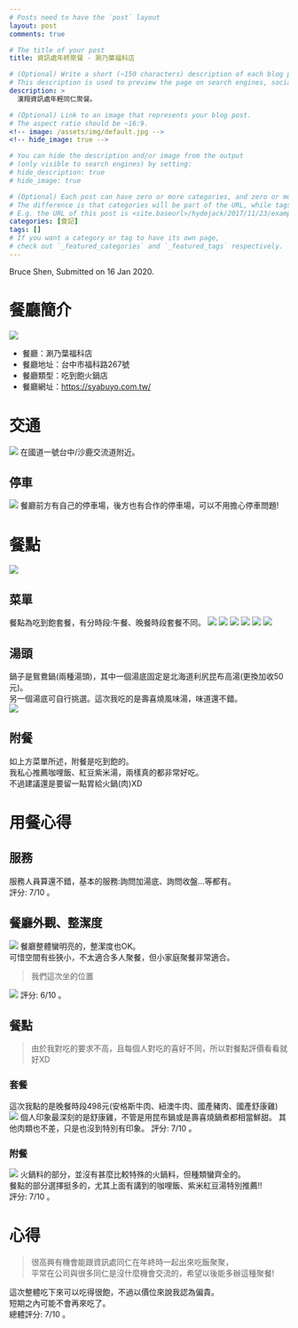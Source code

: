 ```yaml
---
# Posts need to have the `post` layout
layout: post
comments: true

# The title of your post
title: 資訊處年終聚餐 - 涮乃葉福科店

# (Optional) Write a short (~150 characters) description of each blog post.
# This description is used to preview the page on search engines, social media, etc.
description: >
  漢翔資訊處年輕同仁聚餐。

# (Optional) Link to an image that represents your blog post.
# The aspect ratio should be ~16:9.
<!-- image: /assets/img/default.jpg -->
<!-- hide_image: true -->

# You can hide the description and/or image from the output
# (only visible to search engines) by setting:
# hide_description: true
# hide_image: true

# (Optional) Each post can have zero or more categories, and zero or more tags.
# The difference is that categories will be part of the URL, while tags will not.
# E.g. the URL of this post is <site.baseurl>/hydejack/2017/11/23/example-content/
categories: [食記]
tags: []
# If you want a category or tag to have its own page,
# check out `_featured_categories` and `_featured_tags` respectively.
---
```

Bruce Shen, Submitted on 16 Jan 2020.


# 餐廳簡介

![](/assets/img/2020-01-13-資訊處聚餐/涮乃葉店面.jpg)

- 餐廳：涮乃葉福科店
- 餐廳地址：台中市福科路267號
- 餐廳類型：吃到飽火鍋店
- 餐廳網址：https://syabuyo.com.tw/


# 交通
![](/assets/img/2020-01-13-資訊處聚餐/交通.png)
在國道一號台中/沙鹿交流道附近。

## 停車
![](/assets/img/2020-01-13-資訊處聚餐/停車場.jpg)
餐廳前方有自己的停車場，後方也有合作的停車場，可以不用擔心停車問題!


# 餐點
![](/assets/img/2020-01-13-資訊處聚餐/食物.jpg)

## 菜單
餐點為吃到飽套餐，有分時段:午餐、晚餐時段套餐不同。
![](/assets/img/2020-01-13-資訊處聚餐/菜單1.jpg)
![](/assets/img/2020-01-13-資訊處聚餐/菜單2.jpg)
![](/assets/img/2020-01-13-資訊處聚餐/菜單3.jpg)
![](/assets/img/2020-01-13-資訊處聚餐/菜單4.jpg)
![](/assets/img/2020-01-13-資訊處聚餐/菜單5.jpg)
![](/assets/img/2020-01-13-資訊處聚餐/菜單6.jpg)

## 湯頭
鍋子是鴛鴦鍋(兩種湯頭)，其中一個湯底固定是北海道利尻昆布高湯(更換加收50元)。<BR>
另一個湯底可自行挑選。這次我吃的是壽喜燒風味湯，味道還不錯。<BR>
![](/assets/img/2020-01-13-資訊處聚餐/湯頭.jpg)

## 附餐
如上方菜單所述，附餐是吃到飽的。<BR>
我私心推薦咖哩飯、紅豆紫米湯，兩樣真的都非常好吃。<BR>
不過建議還是要留一點胃給火鍋(肉)XD<BR>


# 用餐心得

## 服務
服務人員算還不錯，基本的服務:詢問加湯底、詢問收盤...等都有。<BR>
評分: 7/10 。

## 餐廳外觀、整潔度
![](/assets/img/2020-01-13-資訊處聚餐/涮乃葉.jpg)
餐廳整體蠻明亮的，整潔度也OK。<BR>
可惜空間有些狹小，不太適合多人聚餐，但小家庭聚餐非常適合。<BR>
> 我們這次坐的位置

![](/assets/img/2020-01-13-資訊處聚餐/涮乃葉2.jpg)
評分: 6/10 。

## 餐點
> 由於我對吃的要求不高，且每個人對吃的喜好不同，所以對餐點評價看看就好XD

### 套餐
這次我點的是晚餐時段498元(安格斯牛肉、紐澳牛肉、國產豬肉、國產舒康雞)
![](/assets/img/2020-01-13-資訊處聚餐/菜單3.jpg)
個人印象最深刻的是舒康雞，不管是用昆布鍋或是壽喜燒鍋煮都相當鮮甜。
其他肉類也不差，只是也沒到特別有印象。
評分: 7/10 。

### 附餐
![](/assets/img/2020-01-13-資訊處聚餐/附餐.jpg)
火鍋料的部分，並沒有甚麼比較特殊的火鍋料，但種類蠻齊全的。<BR>
餐點的部分選擇挺多的，尤其上面有講到的咖哩飯、紫米紅豆湯特別推薦!!<BR>
評分: 7/10 。<BR>

# 心得
> 很高興有機會能跟資訊處同仁在年終時一起出來吃飯聚聚，<BR>
> 平常在公司與很多同仁是沒什麼機會交流的，希望以後能多辦這種聚餐!<BR>

這次整體吃下來可以吃得很飽，不過以價位來說我認為偏貴。<BR>
短期之內可能不會再來吃了。<BR>
總體評分: 7/10 。<BR>
